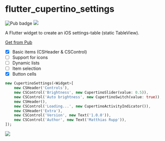 # flutter_cupertino_settings

![Pub badge](https://img.shields.io/pub/v/flutter_cupertino_settings.svg)  ![](https://img.shields.io/github/license/matthinc/flutter_cupertino_settings.svg)

A Flutter widget to create an iOS settings-table (static TableView).

[Get from Pub](https://pub.dartlang.org/packages/flutter_cupertino_settings#-installing-tab-)

- [x] Basic items (CSHeader & CSControl)
- [ ] Support for icons
- [ ] Dynamic lists
- [ ] Item selection
- [x] Button cells

```dart
new CupertinoSettings(<Widget>[
    new CSHeader('Controls'),
    new CSControl('Brightness', new CupertinoSlider(value: 0.5)),
    new CSControl('Auto brightness', new CupertinoSwitch(value: true)),
    new CSHeader(),
    new CSControl('Loading...', new CupertinoActivityIndicator()),
    new CSHeader('Extra'),
    new CSControl('Version', new Text('1.0.0')),
    new CSControl('Author', new Text('Matthias Rupp')),
]);
```

![](http://abload.de/img/screenshotaprlf.png)